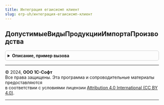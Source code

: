 ```yaml
---
title: Интеграция егаисисмп клиент
slug: erp-uh/интеграция-егаисисмп-клиент
---
```



## ДопустимыеВидыПродукцииИмпортаПроизводства
<details style="margin: 1em 0; padding: 0.5em; border: 1px solid #ccc; border-radius: 6px;">

<summary style="font-weight: bold; cursor: pointer;">Описание, пример вызова</summary>

```bsl

// Допустимые виды продукции, которые можно указать в документе импорта или производства ЕГАИС.
//
// Параметры:
//  Сырье - Булево - для табличной части Сырья
//
// Возвращаемое значение:
//  Массив Из ПеречислениеСсылка.ВидыПродукцииИС - Допустимые виды продукции импорта производства
Функция ДопустимыеВидыПродукцииИмпортаПроизводства(Сырье = Ложь) Экспорт
```

Пример вызова
```bsl
Результат = ИнтеграцияЕГАИСИСМПКлиент.ДопустимыеВидыПродукцииИмпортаПроизводства(Сырье);
```
</details>

---

© 2024, **ООО 1С-Софт**  
Все права защищены. Эта программа и сопроводительные материалы предоставляются  
в соответствии с условиями лицензии [Attribution 4.0 International (CC BY 4.0)](https://creativecommons.org/licenses/by/4.0/legalcode).

---
